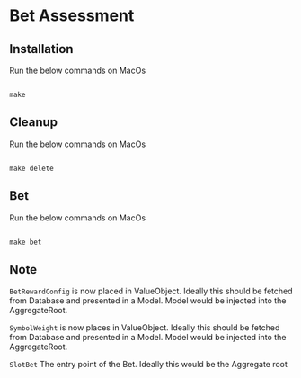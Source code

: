 # Bet Assessment


## Installation

Run the below commands on MacOs

```make

make

```


## Cleanup


Run the below commands on MacOs

```make

make delete

```


## Bet 

Run the below commands on MacOs

```make

make bet

```

## Note 

```BetRewardConfig``` is now placed in ValueObject. Ideally this should be fetched from Database and presented in a Model. Model would be injected into the AggregateRoot.

```SymbolWeight``` is now places in ValueObject. Ideally this should be fetched from Database and presented in a Model. Model would be injected into the AggregateRoot.

```SlotBet``` The entry point of the Bet. Ideally this would be the Aggregate root